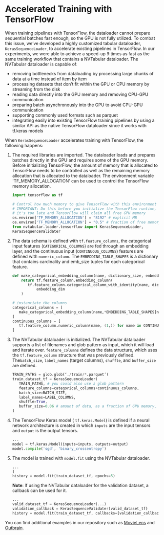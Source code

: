 Accelerated Training with TensorFlow
====================================

When training pipelines with TensorFlow, the dataloader cannot prepare sequential batches fast enough, so the GPU is not fully utilized. To combat this issue, we’ve developed a highly customized tabular dataloader, `KerasSequenceLoader`, to accelerate existing pipelines in TensorFlow. In our experiments, we were able to achieve a speed-up 9 times as fast as the same training workflow that contains a NVTabular dataloader. The NVTabular dataloader is capable of:

* removing bottlenecks from dataloading by processing large chunks of data at a time instead of item by item
* processing datasets that don’t fit within the GPU or CPU memory by streaming from the disk
* reading data directly into the GPU memory and removing CPU-GPU communication
* preparing batch asynchronously into the GPU to avoid CPU-GPU communication
* supporting commonly used formats such as parquet
* integrating easily into existing TensorFlow training pipelines by using a similar API as the native TensorFlow dataloader since it works with tf.keras models

When `KerasSequenceLoader` accelerates training with TensorFlow, the following happens:

1. The required libraries are imported.
   The dataloader loads and prepares batches directly in the GPU and requires some of the GPU memory. Before initializing TensorFlow, the amount of memory that is allocated to      TensorFlow needs to be controlled as well as the remaining memory allocation that is allocated to the dataloader. The environment variable 'TF_MEMORY_ALLOCATION' can be used    to control the TensorFlow memory allocation.
   
   ```python
   import tensorflow as tf
 
   # Control how much memory to give TensorFlow with this environment variable
   # IMPORTANT: Do this before you initialize the TensorFlow runtime, otherwise
   # it's too late and TensorFlow will claim all free GPU memory
   os.environ['TF_MEMORY_ALLOCATION'] = "8192" # explicit MB
   os.environ['TF_MEMORY_ALLOCATION'] = "0.5" # fraction of free memory
   from nvtabular.loader.tensorflow import KerasSequenceLoader,
   KerasSequenceValidater
   ```

2. The data schema is defined with `tf.feature_columns`, the categorical input features (`CATEGORICAL_COLUMNS`) are fed through an embedding layer, and the continuous input        (`CONTINUOUS_COLUMNS`) features are defined with `numeric_column`.
   The  `EMBEDDING_TABLE_SHAPES` is a dictionary that contains cardinality and emb_size tuples for each categorical feature.
   
   ```python
   def make_categorical_embedding_column(name, dictionary_size, embedding_dim):
       return tf.feature_column.embedding_column(
          tf.feature_column.categorical_column_with_identity(name, dictionary_size),
              embedding_dim
       )
 
   # instantiate the columns
   categorical_columns = [
      make_categorical_embedding_column(name,*EMBEDDING_TABLE_SHAPES[name]) for name in CATEGORICAL_COLUMNS
   ]
   continuous_columns = [
      tf.feature_column.numeric_column(name, (1,)) for name in CONTINUOUS_COLUMNS
   ]
   ```
   
3. The NVTabular dataloader is initialized.
   The NVTabular dataloader supports a list of filenames and glob pattern as input, which it will load and iterate over. `feature_columns` defines the data structure, which        uses the `tf.feature_column` structure that was previously defined. The`batch_size`, `label_names` (target columns), `shuffle`, and `buffer_size` are defined.

   ```python
   TRAIN_PATHS = glob.glob(‘./train/*.parquet’)
   train_dataset_tf = KerasSequenceLoader(
      TRAIN_PATHS, # you could also use a glob pattern
      feature_columns=categorical_columns+continuous_columns,
      batch_size=BATCH_SIZE,
      label_names=LABEL_COLUMNS,
      shuffle=True,
      buffer_size=0.06 # amount of data, as a fraction of GPU memory, to load at one time
   )
   ```

4. The TensorFlow Keras model ( `tf.keras.Model`) is defined if a neural network architecture is created in which `inputs` are the input tensors and `output` is the output          tensors.

   ```python
   ...
   model = tf.keras.Model(inputs=inputs, outputs=output)
   model.compile('sgd', 'binary_crossentropy')
   ```

5. The model is trained with `model.fit` using the NVTabular dataloader.   
   
   ```python
   ...
   )
   history = model.fit(train_dataset_tf, epochs=5)
   ```
   
   **Note**: If using the NVTabular dataloader for the validation dataset, a callback can be used for it.
   
   ```python
   ...
   valid_dataset_tf = KerasSequenceLoader(...)
   validation_callback = KerasSequenceValidater(valid_dataset_tf)
   history = model.fit(train_dataset_tf, callbacks=[validation_callback], epochs=5)
   ```

You can find additional examples in our repository such as [MovieLens](../examples/movielens_multihot_example.ipynb) and [Outbrain](../examples/wnd_outbrain/Outbrain.ipynb).
